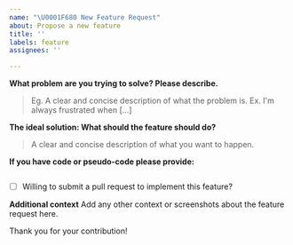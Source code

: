 ```yaml
---
name: "\U0001F680 New Feature Request"
about: Propose a new feature
title: ''
labels: feature
assignees: ''

---
```


**What problem are you trying to solve? Please describe.**
> Eg. A clear and concise description of what the problem is. Ex. I'm always frustrated when [...]


**The ideal solution: What should the feature should do?**
> A clear and concise description of what you want to happen.


**If you have code or pseudo-code please provide:**

<!-- Put your code examples here -->
```ruby

```

- [ ] Willing to submit a pull request to implement this feature?

**Additional context**
Add any other context or screenshots about the feature request here.

Thank you for your contribution!
